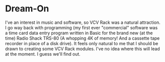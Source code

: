 # Dream-On

I've an interest in music and software, so VCV Rack was a natural attraction. I go way back with programming (my first ever "commercial" software was a time card data entry program written in Basic for the brand new (at the time) Radio Shack TRS-80 (A whopping 4K of memory! And a cassette tape recorder in place of a disk drive). It feels only natural to me that I should be drawn to creating some VCV Rack modules. I've no idea where this will lead at the moment. I guess we'll find out.
